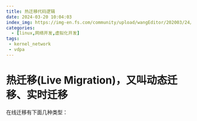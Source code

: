 ```yaml
---
title: 热迁移代码逻辑
date: 2024-03-20 10:04:03
index_img: https://img-en.fs.com/community/upload/wangEditor/202003/24/_1585046553_TZOmBePO8Z.jpg
categories:
  - [linux,网络开发,虚拟化开发]
tags:
 - kernel_network
 - vdpa
---
```

# 热迁移(Live Migration)，又叫动态迁移、实时迁移
在线迁移有下面几种类型：
